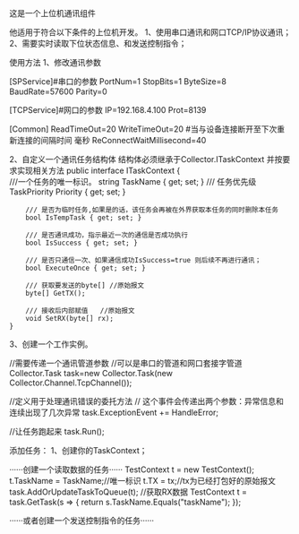 这是一个上位机通讯组件

他适用于符合以下条件的上位机开发。
1、使用串口通讯和网口TCP/IP协议通讯；
2、需要实时读取下位状态信息、和发送控制指令；


使用方法
1、修改通讯参数

[SPService]#串口的参数
PortNum=1
StopBits=1
ByteSize=8
BaudRate=57600
Parity=0


[TCPService]#网口的参数
IP=192.168.4.100
Prot=8139

[Common]
ReadTimeOut=20
WriteTimeOut=20
#当与设备连接断开至下次重新连接的间隔时间 毫秒
ReConnectWaitMillisecond=40

2、自定义一个通讯任务结构体
  结构体必须继承于Collector.ITaskContext
  并按要求实现相关方法
     public interface ITaskContext
    {  
        ///一个任务的唯一标识。
        string TaskName { get; set; }
        /// 任务优先级
        TaskPriority Priority { get; set; }

        /// 是否为临时任务,如果是的话，该任务会再被在外界获取本任务的同时删除本任务
        bool IsTempTask { get; set; }

        /// 是否通讯成功，指示最近一次的通信是否成功执行
        bool IsSuccess { get; set; }

        /// 是否只通信一次、如果通信成功IsSuccess=true 则后续不再进行通讯；
        bool ExecuteOnce { get; set; }

        /// 获取要发送的byte[] //原始报文
        byte[] GetTX();

        /// 接收后内部赋值   //原始报文
        void SetRX(byte[] rx);
    }
    
    
3、创建一个工作实例。

//需要传递一个通讯管道参数
//可以是串口的管道和网口套接字管道
Collector.Task<MyTaskContext> task=new Collector.Task<MyTaskContext>(new Collector.Channel.TcpChannel());


 //定义用于处理通讯错误的委托方法
 // 这个事件会传递出两个参数：异常信息和连续出现了几次异常
  task.ExceptionEvent += HandleError;
 
  
  
 //让任务跑起来
 task.Run();
 
 
添加任务：
1、创建你的TaskContext；
    
  ······创建一个读取数据的任务······
  TestContext t = new TestContext();
            t.TaskName = TaskName;//唯一标识
            t.TX = tx;//tx为已经打包好的原始报文
  task.AddOrUpdateTaskToQueue(t);
  //获取RX数据
   TestContext t = task.GetTask(s => { return s.TaskName.Equals("taskName"); });
  
  
   ······或者创建一个发送控制指令的任务······
  
  
  
  
  
  
  




  
  
  
  


